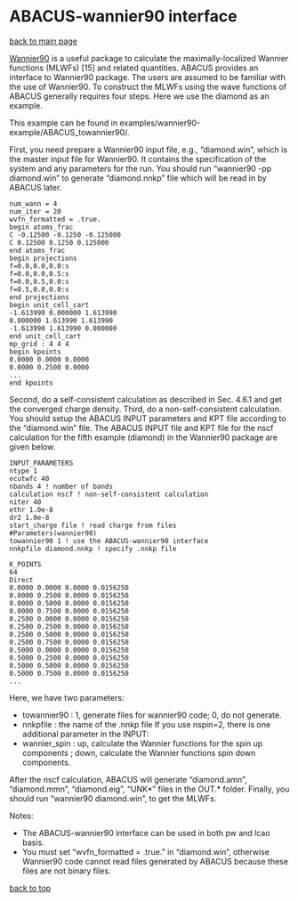 # ABACUS-wannier90 interface

[back to main page](../../README.md)

[Wannier90](http://www.wannier.org) is a useful package to calculate the maximally-localized Wannier functions (MLWFs) [15] and related quantities. ABACUS provides an interface to Wannier90 package. The users are assumed to be familiar with the use of Wannier90. To construct the MLWFs using the wave functions of ABACUS generally requires four steps. Here we use the diamond as an example.

This example can be found in examples/wannier90-example/ABACUS_towannier90/.

First, you need prepare a Wannier90 input file, e.g., “diamond.win”, which is the master input file for Wannier90. It contains the specification of the system and any parameters for the run. You should run “wannier90 -pp diamond.win” to generate “diamond.nnkp” file which will be read in by ABACUS later.

```
num_wann = 4
num_iter = 20
wvfn_formatted = .true.
begin atoms_frac
C -0.12500 -0.1250 -0.125000
C 0.12500 0.1250 0.125000
end atoms_frac
begin projections
f=0.0,0.0,0.0:s
f=0.0,0.0,0.5:s
f=0.0,0.5,0.0:s
f=0.5,0.0,0.0:s
end projections
begin unit_cell_cart
-1.613990 0.000000 1.613990
0.000000 1.613990 1.613990
-1.613990 1.613990 0.000000
end unit_cell_cart
mp_grid : 4 4 4
begin kpoints
0.0000 0.0000 0.0000
0.0000 0.2500 0.0000
...
end kpoints
```

Second, do a self-consistent calculation as described in Sec. 4.6.1 and get the converged charge density. Third, do a non-self-consistent calculation. You should setup the ABACUS INPUT parameters and KPT file according to the “diamond.win” file. The ABACUS INPUT file and KPT file for the nscf calculation for the fifth example (diamond) in the Wannier90 package are given below.
```
INPUT_PARAMETERS
ntype 1
ecutwfc 40
nbands 4 ! number of bands
calculation nscf ! non-self-consistent calculation
niter 40
ethr 1.0e-8
dr2 1.0e-8
start_charge file ! read charge from files
#Parameters(wannier90)
towannier90 1 ! use the ABACUS-wannier90 interface
nnkpfile diamond.nnkp ! specify .nnkp file
```

```
K_POINTS
64
Direct
0.0000 0.0000 0.0000 0.0156250
0.0000 0.2500 0.0000 0.0156250
0.0000 0.5000 0.0000 0.0156250
0.0000 0.7500 0.0000 0.0156250
0.2500 0.0000 0.0000 0.0156250
0.2500 0.2500 0.0000 0.0156250
0.2500 0.5000 0.0000 0.0156250
0.2500 0.7500 0.0000 0.0156250
0.5000 0.0000 0.0000 0.0156250
0.5000 0.2500 0.0000 0.0156250
0.5000 0.5000 0.0000 0.0156250
0.5000 0.7500 0.0000 0.0156250
...
```

Here, we have two parameters:
- towannier90 : 1, generate files for wannier90 code; 0, do not generate.
- nnkpfile : the name of the .nnkp file
If you use nspin=2, there is one additional parameter in the INPUT:
- wannier_spin : up, calculate the Wannier functions for the spin up components ; down,
calculate the Wannier functions spin down components.

After the nscf calculation, ABACUS will generate “diamond.amn”, “diamond.mmn”, “diamond.eig”, “UNK*” files in the OUT.* folder. Finally, you should run “wannier90 diamond.win”, to get the MLWFs.

Notes:
- The ABACUS-wannier90 interface can be used in both pw and lcao basis.
- You must set “wvfn_formatted = .true.” in “diamond.win”, otherwise Wannier90 code cannot read files generated by ABACUS because these files are not binary files.


[back to top](#abacus-wannier90-interface)